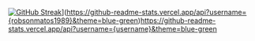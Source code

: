 [![GitHub Streak](https://streak-stats.demolab.com?user=DenverCoder1)](https://git.io/streak-stats)](https://github-readme-stats.vercel.app/api?username={robsonmatos1989}&theme=blue-green)https://github-readme-stats.vercel.app/api?username={username}&theme=blue-green
